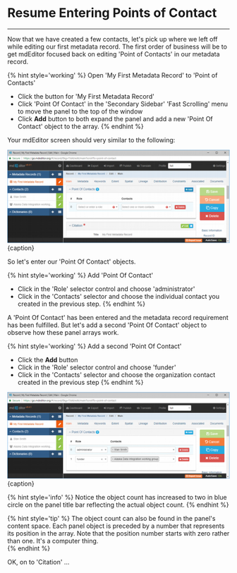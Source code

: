 # Resume Entering Points of Contact 
---

Now that we have created a few contacts, let's pick up where we left off while editing our first metadata record.  The first order of business will be to get mdEditor focused back on editing 'Point of Contacts' in our metadata record.

{% hint style='working' %}
  Open 'My First Metadata Record' to 'Point of Contacts'
  * Click the <strong class="btn btn-warning btn-xs"> <i class="fa fa-pencil"></i></strong> button for 'My First Metadata Record'
  * Click 'Point Of Contact' in the 'Secondary Sidebar' 'Fast Scrolling' menu to move the panel to the top of the window
  * Click <strong class="btn btn-info btn-xs"> <i class="fa fa-plus"></i> Add</strong> button to both expand the panel and add a new 'Point Of Contact' object to the array.
{% endhint %}

Your mdEditor screen should very similar to the following:

![Editing Window - Main - Points of Contact](/assets/get-started/edit-window-main-poc-2.png){caption}

So let's enter our 'Point Of Contact' objects.  

{% hint style='working' %}
  Add 'Point Of Contact'
  * Click in the 'Role' selector control and choose 'administrator'
  * Click in the 'Contacts' selector and choose the individual contact you created in the previous step.
{% endhint %}

A 'Point Of Contact' has been entered and the metadata record requirement has been fulfilled.  But let's add a second 'Point Of Contact' object to observe how these panel arrays work.

{% hint style='working' %}
  Add a second 'Point Of Contact'
  * Click the <strong class="btn btn-info btn-xs"> <i class="fa fa-plus"></i> Add</strong> button
   * Click in the 'Role' selector control and choose 'funder'
   * Click in the 'Contacts' selector and choose the organization contact created in the previous step 
{% endhint %}

![Editing Window - Main - Points of Contact with two objects](/assets/get-started/edit-window-main-poc-3.png){caption}

{% hint style='info' %}
  Notice the object count has increased to two in blue circle on the panel title bar reflecting the actual object count. 
{% endhint %}

{% hint style='tip' %}
  The object count can also be found in the panel's content space.  Each panel object is preceded by a number that represents its position in the array.  Note that the position number starts with zero rather than one.  It's a computer thing.   
{% endhint %}

OK, on to 'Citation' ...